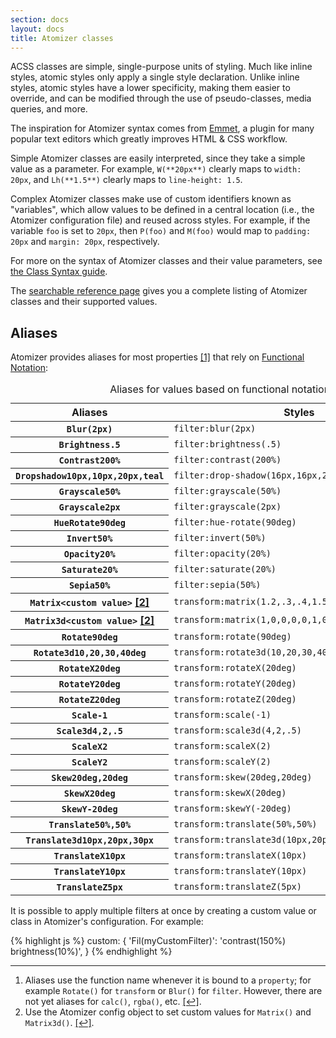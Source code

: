```yaml
---
section: docs
layout: docs
title: Atomizer classes
---
```


ACSS classes are simple, single-purpose units of styling.  Much like inline styles, atomic styles only apply a single style declaration.  Unlike inline styles, atomic styles have a lower specificity, making them easier to override, and can be modified through the use of pseudo-classes, media queries, and more.

The inspiration for Atomizer syntax comes from [Emmet](http://emmet.io/), a plugin for many popular text editors which greatly improves HTML &amp; CSS workflow.

Simple Atomizer classes are easily interpreted, since they take a simple value as a parameter.  For example, `W(**20px**)` clearly maps to `width: 20px`, and `Lh(**1.5**)` clearly maps to `line-height: 1.5`.

Complex Atomizer classes make use of custom identifiers known as &quot;variables&quot;, which allow values to be defined in a central location (i.e., the Atomizer configuration file) and reused across styles.  For example, if the variable `foo` is set to `20px`, then `P(foo)` and `M(foo)` would map to `padding: 20px` and `margin: 20px`, respectively.

For more on the syntax of Atomizer classes and their value parameters, see [the Class Syntax guide](/guides/syntax.html).

<div class="noteBox info">The <a href="/reference">searchable reference page</a> gives you a complete listing of Atomizer classes and their supported values.</div>

## Aliases

Atomizer provides aliases for most properties [[1]](#footnote)<a id="footnote-1" class="D(ib)"></a> that rely on [Functional Notation](http://www.w3.org/TR/css3-values/#functional-notation):

<table class="Ta(start) W(100%)">
    <caption class="Hidden">Aliases for values based on functional notation</caption>
    <thead>
        <tr>
            <th scope="col" class="P(10px)">Aliases</th>
            <th scope="col" class="P(10px)">Styles</th>
        </tr>
    </thead>
    <tbody>
        <tr class="BdT Bdc(#0280ae.3)">
            <th scope="row" class="Va(t) Whs(nw) P(10px)"><code>Blur(<b>2px</b>)</code></th>
            <td class="Va(t) P(10px)"><code>filter:blur(2px)</code></td>
        </tr>
        <tr class="BdT Bdc(#0280ae.3)">
            <th scope="row" class="Va(t) Whs(nw) P(10px)"><code>Brightness<b>.5</b></code></th>
            <td class="Va(t) P(10px)"><code>filter:brightness(.5)</code></td>
        </tr>
        <tr class="BdT Bdc(#0280ae.3)">
            <th scope="row" class="Va(t) Whs(nw) P(10px)"><code>Contrast<b>200%</b></code></th>
            <td class="Va(t) P(10px)"><code>filter:contrast(200%)</code></td>
        </tr>
        <tr class="BdT Bdc(#0280ae.3)">
            <th scope="row" class="Va(t) Whs(nw) P(10px)"><code>Dropshadow<b>10px,10px,20px,teal</b></code></th>
            <td class="Va(t) P(10px)"><code>filter:drop-shadow(16px,16px,20px,teal)</code></td>
        </tr>
        <tr class="BdT Bdc(#0280ae.3)">
            <th scope="row" class="Va(t) Whs(nw) P(10px)"><code>Grayscale<b>50%</b></code></th>
            <td class="Va(t) P(10px)"><code>filter:grayscale(50%)</code></td>
        </tr>
        <tr class="BdT Bdc(#0280ae.3)">
            <th scope="row" class="Va(t) Whs(nw) P(10px)"><code>Grayscale<b>2px</b></code></th>
            <td class="Va(t) P(10px)"><code>filter:grayscale(2px)</code></td>
        </tr>
        <tr class="BdT Bdc(#0280ae.3)">
            <th scope="row" class="Va(t) Whs(nw) P(10px)"><code>HueRotate<b>90deg</b></code></th>
            <td class="Va(t) P(10px)"><code>filter:hue-rotate(90deg)</code></td>
        </tr>
        <tr class="BdT Bdc(#0280ae.3)">
            <th scope="row" class="Va(t) Whs(nw) P(10px)"><code>Invert<b>50%</b></code></th>
            <td class="Va(t) P(10px)"><code>filter:invert(50%)</code></td>
        </tr>
        <tr class="BdT Bdc(#0280ae.3)">
            <th scope="row" class="Va(t) Whs(nw) P(10px)"><code>Opacity<b>20%</b></code></th>
            <td class="Va(t) P(10px)"><code>filter:opacity(20%)</code></td>
        </tr>
        <tr class="BdT Bdc(#0280ae.3)">
            <th scope="row" class="Va(t) Whs(nw) P(10px)"><code>Saturate<b>20%</b></code></th>
            <td class="Va(t) P(10px)"><code>filter:saturate(20%)</code></td>
        </tr>
        <tr class="BdT Bdc(#0280ae.3)">
            <th scope="row" class="Va(t) Whs(nw) P(10px)"><code>Sepia<b>50%</b></code></th>
            <td class="Va(t) P(10px)"><code>filter:sepia(50%)</code></td>
        </tr>
        <tr class="BdT Bdc(#0280ae.3)">
            <th scope="row" class="Va(t) Whs(nw) P(10px)"><code>Matrix<b>&lt;custom value&gt;</b></code> <b class="Fw(n)"><a href="#footnote">[2]</a><a id="footnote-2" class="D(ib)"></a></b></th>
            <td class="Va(t) P(10px)"><code>transform:matrix(1.2,.3,.4,1.5,40,10)</code></td>
        </tr>
        <tr class="BdT Bdc(#0280ae.3)">
            <th scope="row" class="Va(t) Whs(nw) P(10px)"><code>Matrix3d<b>&lt;custom value&gt;</b></code> <b class="Fw(n)"><a href="#footnote">[2]</a><a id="footnote-3" class="D(ib)"></a></b></th>
            <td class="Va(t) P(10px)"><code>transform:matrix(1,0,0,0,0,1,0,0,0,0,1,0,0,0,0,1)</code></td>
        </tr>
        <tr class="BdT Bdc(#0280ae.3)">
            <th scope="row" class="Va(t) Whs(nw) P(10px)"><code>Rotate<b>90deg</b></code></th>
            <td class="Va(t) P(10px)"><code>transform:rotate(90deg)</code></td>
        </tr>
        <tr class="BdT Bdc(#0280ae.3)">
            <th scope="row" class="Va(t) Whs(nw) P(10px)"><code>Rotate3d<b>10,20,30,40deg</b></code></th>
            <td class="Va(t) P(10px)"><code>transform:rotate3d(10,20,30,40deg)</code></td>
        </tr>
        <tr class="BdT Bdc(#0280ae.3)">
            <th scope="row" class="Va(t) Whs(nw) P(10px)"><code>RotateX<b>20deg</b></code></th>
            <td class="Va(t) P(10px)"><code>transform:rotateX(20deg)</code></td>
        </tr>
        <tr class="BdT Bdc(#0280ae.3)">
            <th scope="row" class="Va(t) Whs(nw) P(10px)"><code>RotateY<b>20deg</b></code></th>
            <td class="Va(t) P(10px)"><code>transform:rotateY(20deg)</code></td>
        </tr>
        <tr class="BdT Bdc(#0280ae.3)">
            <th scope="row" class="Va(t) Whs(nw) P(10px)"><code>RotateZ<b>20deg</b></code></th>
            <td class="Va(t) P(10px)"><code>transform:rotateZ(20deg)</code></td>
        </tr>
        <tr class="BdT Bdc(#0280ae.3)">
            <th scope="row" class="Va(t) Whs(nw) P(10px)"><code>Scale<b>-1</b></code></th>
            <td class="Va(t) P(10px)"><code>transform:scale(-1)</code></td>
        </tr>
        <tr class="BdT Bdc(#0280ae.3)">
            <th scope="row" class="Va(t) Whs(nw) P(10px)"><code>Scale3d<b>4,2,.5</b></code></th>
            <td class="Va(t) P(10px)"><code>transform:scale3d(4,2,.5)</code></td>
        </tr>
        <tr class="BdT Bdc(#0280ae.3)">
            <th scope="row" class="Va(t) Whs(nw) P(10px)"><code>ScaleX<b>2</b></code></th>
            <td class="Va(t) P(10px)"><code>transform:scaleX(2)</code></td>
        </tr>
        <tr class="BdT Bdc(#0280ae.3)">
            <th scope="row" class="Va(t) Whs(nw) P(10px)"><code>ScaleY<b>2</b></code></th>
            <td class="Va(t) P(10px)"><code>transform:scaleY(2)</code></td>
        </tr>
        <tr class="BdT Bdc(#0280ae.3)">
            <th scope="row" class="Va(t) Whs(nw) P(10px)"><code>Skew<b>20deg,20deg</b></code></th>
            <td class="Va(t) P(10px)"><code>transform:skew(20deg,20deg)</code></td>
        </tr>
        <tr class="BdT Bdc(#0280ae.3)">
            <th scope="row" class="Va(t) Whs(nw) P(10px)"><code>SkewX<b>20deg</b></code></th>
            <td class="Va(t) P(10px)"><code>transform:skewX(20deg)</code></td>
        </tr>
        <tr class="BdT Bdc(#0280ae.3)">
            <th scope="row" class="Va(t) Whs(nw) P(10px)"><code>SkewY<b>-20deg</b></code></th>
            <td class="Va(t) P(10px)"><code>transform:skewY(-20deg)</code></td>
        </tr>
        <tr class="BdT Bdc(#0280ae.3)">
            <th scope="row" class="Va(t) Whs(nw) P(10px)"><code>Translate<b>50%,50%</b></code></th>
            <td class="Va(t) P(10px)"><code>transform:translate(50%,50%)</code></td>
        </tr>
        <tr class="BdT Bdc(#0280ae.3)">
            <th scope="row" class="Va(t) Whs(nw) P(10px)"><code>Translate3d<b>10px,20px,30px</b></code></th>
            <td class="Va(t) P(10px)"><code>transform:translate3d(10px,20px,30px)</code></td>
        </tr>
        <tr class="BdT Bdc(#0280ae.3)">
            <th scope="row" class="Va(t) Whs(nw) P(10px)"><code>TranslateX<b>10px</b></code></th>
            <td class="Va(t) P(10px)"><code>transform:translateX(10px)</code></td>
        </tr>
        <tr class="BdT Bdc(#0280ae.3)">
            <th scope="row" class="Va(t) Whs(nw) P(10px)"><code>TranslateY<b>10px</b></code></th>
            <td class="Va(t) P(10px)"><code>transform:translateY(10px)</code></td>
        </tr>
        <tr class="BdT Bdc(#0280ae.3)">
            <th scope="row" class="Va(t) Whs(nw) P(10px)"><code>TranslateZ<b>5px</b></code></th>
            <td class="Va(t) P(10px)"><code>transform:translateZ(5px)</code></td>
        </tr>
    </tbody>
</table>

<div class="noteBox info">It is possible to apply multiple filters at once by creating a custom value or class in Atomizer&#39;s configuration.  For example:

{% highlight js %}
custom: {
    'Fil(myCustomFilter)': 'contrast(150%) brightness(10%)',
}
{% endhighlight %}
</div>

---

<div id="footnote"></div>

1. Aliases use the function name whenever it is bound to a `property`; for example `Rotate()` for `transform` or `Blur()` for `filter`. However, there are not yet aliases for `calc()`, `rgba()`, etc. [[↩]](#footnote-1).
1. Use the Atomizer config object to set custom values for `Matrix()` and `Matrix3d()`. [[↩]](#footnote-2).
